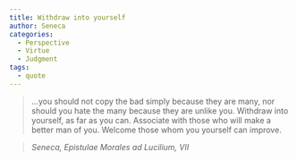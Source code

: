 ```yaml
---
title: Withdraw into yourself
author: Seneca
categories:
  - Perspective
  - Virtue
  - Judgment
tags:
  - quote
---
```


> ...you should not copy the bad simply because they are many, nor should you hate the many because they are unlike you. Withdraw into yourself, as far as you can. Associate with those who will make a better man of you. Welcome those whom you yourself can improve.

> <cite>Seneca, Epistulae Morales ad Lucilium, VII</cite>

